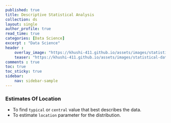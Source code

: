 ```yaml
---
published: true
title: Descriptive Statistical Analysis
collection: ds
layout: single
author_profile: true
read_time: true
categories: [Data Science]
excerpt : "Data Science"
header :
    overlay_image: "https://khushi-411.github.io/assets/images/statistical-data-analysis.png"
    teaser: "https://khushi-411.github.io/assets/images/statistical-data-analysis.png"
comments : true
toc: true
toc_sticky: true
sidebar:
    nav: sidebar-sample
---
```



### **Estimates Of Location**

* To find `typical` or `central` value that best describes the data.
* To estimate `location` parameter for the distribution.

